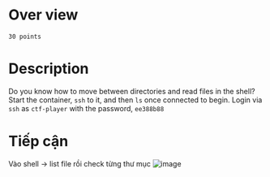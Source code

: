 # Over view #
`30 points`

# Description #
Do you know how to move between directories and read files in the shell? Start the container, `ssh` to it, and then `ls` once connected to begin. Login via `ssh` as `ctf-player` with the password, `ee388b88`

# Tiếp cận #
Vào shell -> list file rồi check từng thư mục
![image](https://github.com/zangcinh/PicoCTF_Writeup/assets/173159694/1666cee5-a866-4d08-90a7-64d3782e06e5)
